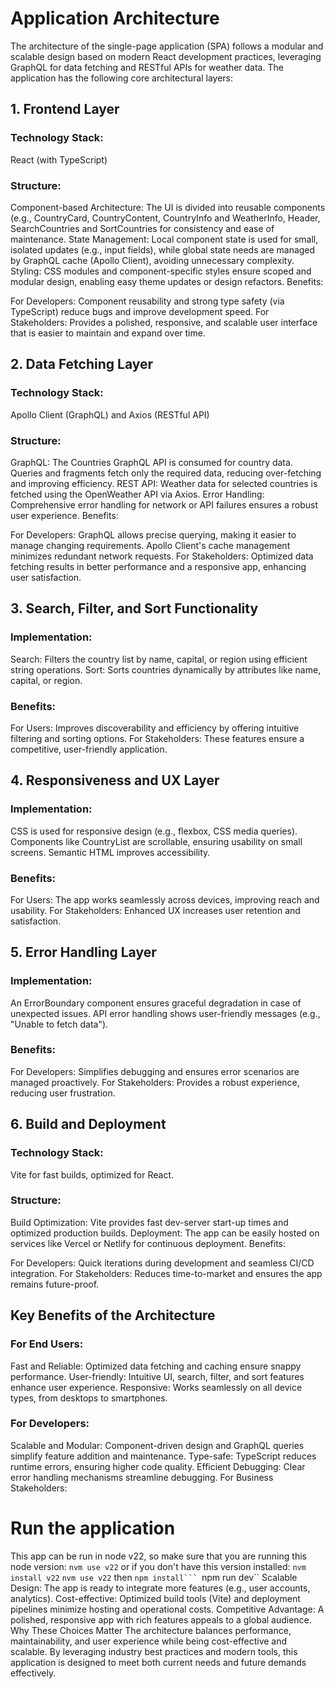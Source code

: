 # Application Architecture

The architecture of the single-page application (SPA) follows a modular and scalable design based on modern React development practices, leveraging GraphQL for data fetching and RESTful APIs for weather data. The application has the following core architectural layers:

## 1. Frontend Layer
### Technology Stack: 
React (with TypeScript)

### Structure:
Component-based Architecture: The UI is divided into reusable components (e.g., CountryCard, CountryContent, CountryInfo and WeatherInfo, Header, SearchCountries and SortCountries for consistency and ease of maintenance.
State Management: Local component state is used for small, isolated updates (e.g., input fields), while global state needs are managed by GraphQL cache (Apollo Client), avoiding unnecessary complexity.
Styling: CSS modules and component-specific styles ensure scoped and modular design, enabling easy theme updates or design refactors.
Benefits:

For Developers: Component reusability and strong type safety (via TypeScript) reduce bugs and improve development speed.
For Stakeholders: Provides a polished, responsive, and scalable user interface that is easier to maintain and expand over time.


## 2. Data Fetching Layer
### Technology Stack:
Apollo Client (GraphQL) and Axios (RESTful API)

### Structure:
GraphQL: The Countries GraphQL API is consumed for country data. Queries and fragments fetch only the required data, reducing over-fetching and improving efficiency.
REST API: Weather data for selected countries is fetched using the OpenWeather API via Axios.
Error Handling: Comprehensive error handling for network or API failures ensures a robust user experience.
Benefits:

For Developers:
GraphQL allows precise querying, making it easier to manage changing requirements.
Apollo Client's cache management minimizes redundant network requests.
For Stakeholders: Optimized data fetching results in better performance and a responsive app, enhancing user satisfaction.


## 3. Search, Filter, and Sort Functionality
### Implementation:
Search: Filters the country list by name, capital, or region using efficient string operations.
Sort: Sorts countries dynamically by attributes like name, capital, or region.

### Benefits:
For Users: Improves discoverability and efficiency by offering intuitive filtering and sorting options.
For Stakeholders: These features ensure a competitive, user-friendly application.


## 4. Responsiveness and UX Layer
### Implementation:
CSS is used for responsive design (e.g., flexbox, CSS media queries).
Components like CountryList are scrollable, ensuring usability on small screens.
Semantic HTML improves accessibility.

### Benefits:
For Users: The app works seamlessly across devices, improving reach and usability.
For Stakeholders: Enhanced UX increases user retention and satisfaction.


## 5. Error Handling Layer
### Implementation:
An ErrorBoundary component ensures graceful degradation in case of unexpected issues.
API error handling shows user-friendly messages (e.g., "Unable to fetch data").

### Benefits:
For Developers: Simplifies debugging and ensures error scenarios are managed proactively.
For Stakeholders: Provides a robust experience, reducing user frustration.


## 6. Build and Deployment
### Technology Stack: 
Vite for fast builds, optimized for React.

### Structure:
Build Optimization: Vite provides fast dev-server start-up times and optimized production builds.
Deployment: The app can be easily hosted on services like Vercel or Netlify for continuous deployment.
Benefits:

For Developers: Quick iterations during development and seamless CI/CD integration.
For Stakeholders: Reduces time-to-market and ensures the app remains future-proof.

## Key Benefits of the Architecture
### For End Users:
Fast and Reliable: Optimized data fetching and caching ensure snappy performance.
User-friendly: Intuitive UI, search, filter, and sort features enhance user experience.
Responsive: Works seamlessly on all device types, from desktops to smartphones.

### For Developers:
Scalable and Modular: Component-driven design and GraphQL queries simplify feature addition and maintenance.
Type-safe: TypeScript reduces runtime errors, ensuring higher code quality.
Efficient Debugging: Clear error handling mechanisms streamline debugging.
For Business Stakeholders:

# Run the application
This app can be run in node v22, so make sure that you are running this node version:
``nvm use v22``
or if you don't have this version installed:
``nvm install v22``
``nvm use v22``
then
``npm install```
``npm run dev``
Scalable Design: The app is ready to integrate more features (e.g., user accounts, analytics).
Cost-effective: Optimized build tools (Vite) and deployment pipelines minimize hosting and operational costs.
Competitive Advantage: A polished, responsive app with rich features appeals to a global audience.
Why These Choices Matter
The architecture balances performance, maintainability, and user experience while being cost-effective and scalable. By leveraging industry best practices and modern tools, this application is designed to meet both current needs and future demands effectively.
